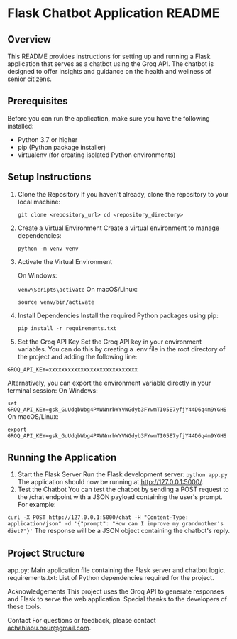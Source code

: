 # Flask Chatbot Application README

## Overview

This README provides instructions for setting up and running a Flask application that serves as a chatbot using the Groq API. The chatbot is designed to offer insights and guidance on the health and wellness of senior citizens.

## Prerequisites

Before you can run the application, make sure you have the following installed:

* Python 3.7 or higher
* pip (Python package installer)
* virtualenv (for creating isolated Python environments)

## Setup Instructions
1. Clone the Repository
    If you haven't already, clone the repository to your local machine:

    `git clone <repository_url>
    cd <repository_directory>`


2. Create a Virtual Environment
    Create a virtual environment to manage dependencies:

   `python -m venv venv`

3. Activate the Virtual Environment

    On Windows:
    
   `venv\Scripts\activate`
    On macOS/Linux:

    `source venv/bin/activate`
4. Install Dependencies
    Install the required Python packages using pip:

    `pip install -r requirements.txt`

5. Set the Groq API Key
Set the Groq API key in your environment variables. You can do this by creating a .env file in the root directory of the project and adding the following line:

`GROQ_API_KEY=xxxxxxxxxxxxxxxxxxxxxxxxxxxx`

Alternatively, you can export the environment variable directly in your terminal session:
  On Windows:
    
  `set GROQ_API_KEY=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`
  On macOS/Linux:
    
  `export GROQ_API_KEY=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`

## Running the Application
1. Start the Flask Server
Run the Flask development server:
   `python app.py`
The application should now be running at http://127.0.0.1:5000/.
2. Test the Chatbot
You can test the chatbot by sending a POST request to the /chat endpoint with a JSON payload containing the user's prompt. For example:


`curl -X POST http://127.0.0.1:5000/chat -H "Content-Type: application/json" -d '{"prompt": "How can I improve my grandmother's diet?"}'`
The response will be a JSON object containing the chatbot's reply.

## Project Structure

app.py: Main application file containing the Flask server and chatbot logic.
requirements.txt: List of Python dependencies required for the project.



Acknowledgements
This project uses the Groq API to generate responses and Flask to serve the web application. Special thanks to the developers of these tools.

Contact
For questions or feedback, please contact achahlaou.nour@gmail.com.






